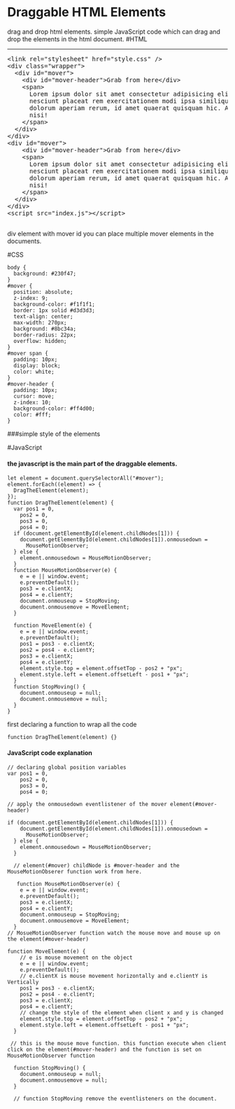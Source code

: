 # Draggable HTML Elements

drag and drop html elements. simple JavaScript code which can drag and drop the elements in the html document.
#HTML
<hr/>
<pre>
&lt;link rel=&quot;stylesheet&quot; href=&quot;style.css&quot; /&gt;
&lt;div class=&quot;wrapper&quot;&gt;
  &lt;div id=&quot;mover&quot;&gt;
    &lt;div id=&quot;mover-header&quot;&gt;Grab from here&lt;/div&gt;
    &lt;span&gt;
      Lorem ipsum dolor sit amet consectetur adipisicing elit. Autem qui
      nesciunt placeat rem exercitationem modi ipsa similique perspiciatis
      dolorum aperiam rerum, id amet quaerat quisquam hic. Animi esse neque
      nisi!
    &lt;/span&gt;
  &lt;/div&gt;
&lt;/div&gt;
&lt;div id=&quot;mover&quot;&gt;
    &lt;div id=&quot;mover-header&quot;&gt;Grab from here&lt;/div&gt;
    &lt;span&gt;
      Lorem ipsum dolor sit amet consectetur adipisicing elit. Autem qui
      nesciunt placeat rem exercitationem modi ipsa similique perspiciatis
      dolorum aperiam rerum, id amet quaerat quisquam hic. Animi esse neque
      nisi!
    &lt;/span&gt;
  &lt;/div&gt;
&lt;/div&gt;
&lt;script src=&quot;index.js&quot;&gt;&lt;/script&gt;

</pre>
div element with mover id you can place multiple mover elements in the documents.

#CSS

```
body {
  background: #230f47;
}
#mover {
  position: absolute;
  z-index: 9;
  background-color: #f1f1f1;
  border: 1px solid #d3d3d3;
  text-align: center;
  max-width: 270px;
  background: #8bc34a;
  border-radius: 22px;
  overflow: hidden;
}
#mover span {
  padding: 10px;
  display: block;
  color: white;
}
#mover-header {
  padding: 10px;
  cursor: move;
  z-index: 10;
  background-color: #ff4d00;
  color: #fff;
}
```
###simple style of the elements 

#JavaScript

#### the javascript is the main part of the draggable elements. 

```
let element = document.querySelectorAll("#mover");
element.forEach((element) => {
  DragTheElement(element);
});
function DragTheElement(element) {
  var pos1 = 0,
    pos2 = 0,
    pos3 = 0,
    pos4 = 0;
  if (document.getElementById(element.childNodes[1])) {
    document.getElementById(element.childNodes[1]).onmousedown =
      MouseMotionObserver;
  } else {
    element.onmousedown = MouseMotionObserver;
  }
  function MouseMotionObserver(e) {
    e = e || window.event;
    e.preventDefault();
    pos3 = e.clientX;
    pos4 = e.clientY;
    document.onmouseup = StopMoving;
    document.onmousemove = MoveElement;
  }

  function MoveElement(e) {
    e = e || window.event;
    e.preventDefault();
    pos1 = pos3 - e.clientX;
    pos2 = pos4 - e.clientY;
    pos3 = e.clientX;
    pos4 = e.clientY;
    element.style.top = element.offsetTop - pos2 + "px";
    element.style.left = element.offsetLeft - pos1 + "px";
  }
  function StopMoving() {
    document.onmouseup = null;
    document.onmousemove = null;
  }
}
```
first declaring a function to wrap all the code 
```
function DragTheElement(element) {}
```
#### JavaScript code explanation

```
// declaring global position variables
var pos1 = 0,
    pos2 = 0,
    pos3 = 0,
    pos4 = 0;
   
// apply the onmousedown eventlistener of the mover element(#mover-header) 

if (document.getElementById(element.childNodes[1])) {
    document.getElementById(element.childNodes[1]).onmousedown =
      MouseMotionObserver;
  } else {
    element.onmousedown = MouseMotionObserver;
  }
  
  // element(#mover) childNode is #mover-header and the MouseMotionObserer function work from here.
  
   function MouseMotionObserver(e) {
    e = e || window.event;
    e.preventDefault();
    pos3 = e.clientX;
    pos4 = e.clientY;
    document.onmouseup = StopMoving;
    document.onmousemove = MoveElement;
  }
// MosueMotionObserver function watch the mouse move and mouse up on the element(#mover-header)

function MoveElement(e) {
    // e is mouse movement on the object
    e = e || window.event;
    e.preventDefault();
    // e.clientX is mouse movement horizontally and e.clientY is Vertically
    pos1 = pos3 - e.clientX;
    pos2 = pos4 - e.clientY;
    pos3 = e.clientX;
    pos4 = e.clientY;
    // change the style of the element when client x and y is changed
    element.style.top = element.offsetTop - pos2 + "px";
    element.style.left = element.offsetLeft - pos1 + "px";
  }
 
 // this is the mouse move function. this function execute when client click on the element(#mover-header) and the function is set on MouseMotionObserver function
 
  function StopMoving() {
    document.onmouseup = null;
    document.onmousemove = null;
  }
  
  // function StopMoving remove the eventlisteners on the document.
